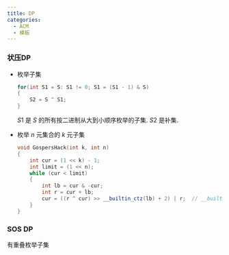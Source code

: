 ```yaml
---
title: DP
categories:
  - ACM
  - 模板
---
```







### 状压DP

- 枚举子集

  ``` cpp
  for(int S1 = S: S1 != 0; S1 = (S1 - 1) & S)
  {
      S2 = S ^ S1;
  }
  ```

  $S1$ 是 $S$ 的所有按二进制从大到小顺序枚举的子集. $S2$ 是补集.

- 枚举 $n$ 元集合的 $k$ 元子集

  ``` cpp
  void GospersHack(int k, int n)
  {
      int cur = (1 << k) - 1;
      int limit = (1 << n);
      while (cur < limit)
      {
          int lb = cur & -cur;
          int r = cur + lb;
          cur = ((r ^ cur) >> __builtin_ctz(lb) + 2) | r;  // __builtin_ctz 判断末尾0的个数
      }
  }
  ```

  







### SOS DP

有重叠枚举子集	





``` cpp
```

